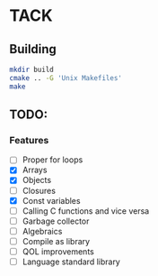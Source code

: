 # TACK

## Building

```bash
mkdir build
cmake .. -G 'Unix Makefiles'
make
```

## TODO:

### Features
- [ ] Proper for loops
- [x] Arrays
- [x] Objects
- [ ] Closures
- [x] Const variables
- [ ] Calling C functions and vice versa
- [ ] Garbage collector
- [ ] Algebraics
- [ ] Compile as library
- [ ] QOL improvements
- [ ] Language standard library